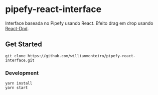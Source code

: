 # pipefy-react-interface

Interface baseada no Pipefy usando React.
Efeito drag em drop usando [React-Dnd](https://react-dnd.github.io/react-dnd/about).

## Get Started

```
git clone https://github.com/willianmonteiro/pipefy-react-interface.git

```

### Development

```
yarn install
yarn start

```
